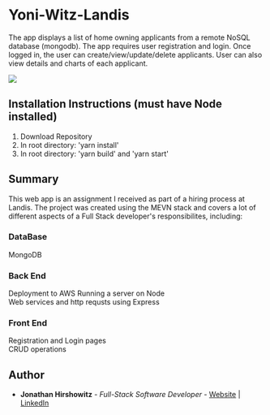 # Yoni-Witz-Landis

The app displays a list of home owning applicants from a remote NoSQL database (mongodb). The app requires user registration and login. Once logged in, the user can create/view/update/delete applicants. User can also view details and charts of each applicant.



<image src="./src/assets/yoni-witz-landis.png">

##  Installation Instructions (must have Node installed)

1. Download Repository
2. In root directory: 'yarn install'
3. In root directory: 'yarn build' and 'yarn start'

## Summary
This web app is an assignment I received as part of a hiring process at Landis. The project was created using the MEVN stack and covers a lot of different aspects of a Full Stack developer's responsibilites, including:

### DataBase
MongoDB 

### Back End
Deployment to AWS
Running a server on Node  
Web services and http requsts using Express  

### Front End
Registration and Login pages  
CRUD operations

## Author

* **Jonathan Hirshowitz** - *Full-Stack Software Developer* - [Website](https://jonathan-hirshowitz-portfolio.firebaseapp.com/) | [LinkedIn](https://www.linkedin.com/in/jonathan-hirshowitz/)
